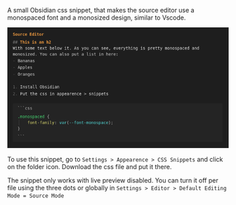 A small Obsidian css snippet, that makes the source editor use a monospaced font and a monosized design, similar to Vscode.

![Editor Preview](EditorImage.png)

To use this snippet, go to ```Settings > Appearence > CSS Snippets``` and click on the folder icon. Download the css file and put it there.

The snippet only works with live preview disabled. You can turn it off per file using the three dots or globally in ```Settings > Editor > Default Editing Mode = Source Mode```

